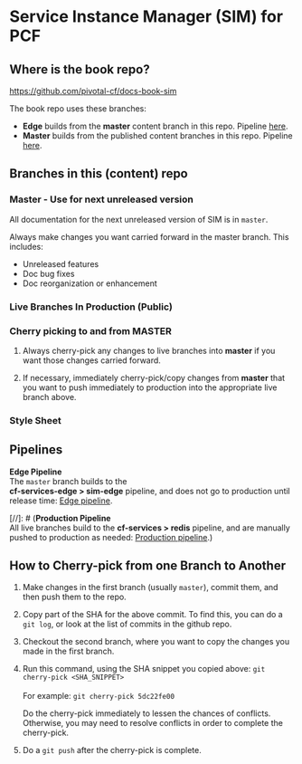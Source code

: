 # Service Instance Manager (SIM) for PCF

## Where is the book repo?
https://github.com/pivotal-cf/docs-book-sim

The book repo uses these branches:

* **Edge** builds from the **master** content branch in this repo. Pipeline [here]().
* **Master** builds from the published content branches in this repo. Pipeline [here]().

## Branches in this (content) repo

### Master - Use for next unreleased version

All documentation for the next unreleased version of SIM is in `master`.

Always make changes you want carried forward in the master branch. This includes:

* Unreleased features
* Doc bug fixes
* Doc reorganization or enhancement

### Live Branches In Production (Public)

### Cherry picking to and from MASTER

1. Always cherry-pick any changes to live branches into **master** if you want those changes carried forward.

2. If necessary, immediately cherry-pick/copy changes from **master** that you want to push immediately to production into the appropriate live branch above.

### Style Sheet


## Pipelines

**Edge Pipeline**<br>
The `master` branch builds to the <br> <strong>cf-services-edge > sim-edge</strong> pipeline, and does not go to production until release time: [Edge pipeline](). <br>

[//]: # (**Production Pipeline**<br>
All live branches build to the <strong>cf-services > redis</strong> pipeline,
and are manually pushed to production as needed: [Production pipeline]().)

## How to Cherry-pick from one Branch to Another
1. Make changes in the first branch (usually `master`), commit them, and then push them to the repo.
2. Copy part of the SHA for the above commit. To find this, you can do a `git log`, or look at the list of commits in the github repo.
3. Checkout the second branch, where you want to copy the changes you made in the first branch.
4. Run this command, using the SHA snippet you copied above:
    `git cherry-pick <SHA_SNIPPET>`<br><br>
    For example: `git cherry-pick 5dc22fe00`

    Do the cherry-pick immediately to lessen the chances of conflicts.
    Otherwise, you may need to resolve conflicts in order to complete the cherry-pick.

5. Do a `git push` after the cherry-pick is complete.<br><br>
